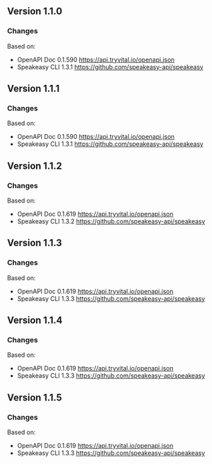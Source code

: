 

## Version 1.1.0
### Changes
Based on:
- OpenAPI Doc 0.1.590 https://api.tryvital.io/openapi.json
- Speakeasy CLI 1.3.1 https://github.com/speakeasy-api/speakeasy

## Version 1.1.1
### Changes
Based on:
- OpenAPI Doc 0.1.590 https://api.tryvital.io/openapi.json
- Speakeasy CLI 1.3.1 https://github.com/speakeasy-api/speakeasy

## Version 1.1.2
### Changes
Based on:
- OpenAPI Doc 0.1.619 https://api.tryvital.io/openapi.json
- Speakeasy CLI 1.3.2 https://github.com/speakeasy-api/speakeasy

## Version 1.1.3
### Changes
Based on:
- OpenAPI Doc 0.1.619 https://api.tryvital.io/openapi.json
- Speakeasy CLI 1.3.3 https://github.com/speakeasy-api/speakeasy

## Version 1.1.4
### Changes
Based on:
- OpenAPI Doc 0.1.619 https://api.tryvital.io/openapi.json
- Speakeasy CLI 1.3.3 https://github.com/speakeasy-api/speakeasy

## Version 1.1.5
### Changes
Based on:
- OpenAPI Doc 0.1.619 https://api.tryvital.io/openapi.json
- Speakeasy CLI 1.3.3 https://github.com/speakeasy-api/speakeasy